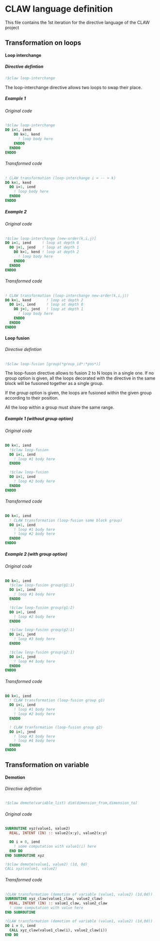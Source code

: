 # CLAW language definition

This file contains the 1st iteration for the directive language of the CLAW
project


<!---

  LOOP TRANSFORMATION SECTION

--->

## Transformation on loops

#### Loop interchange
##### Directive defintion
<!--- TODO define a notion of dependency --->
<!--- TODO define a notion of depth --->
```fortran
!$claw loop-interchange
```

The loop-interchange directive allows two loops to swap their place.

##### Example 1
###### Original code
```fortran
!$claw loop-interchange
DO i=1, iend
    DO k=1, kend
      ! loop body here
    ENDDO
  ENDDO
ENDDO
```

###### Transformed code
```fortran
! CLAW transformation (loop-interchange i < -- > k)
DO k=1, kend
  DO i=1, iend
    ! loop body here
  ENDDO
ENDDO
```
##### Example 2
###### Original code
```fortran
!$claw loop-interchange [new-order(k,i,j)]
DO i=1, iend     ! loop at depth 0
  DO j=1, jend   ! loop at depth 1
    DO k=1, kend ! loop at depth 2
      ! loop body here
    ENDDO
  ENDDO
ENDDO
```

###### Transformed code
```fortran
! CLAW transformation (loop-interchange new-order(k,i,j))
DO k=1, kend       ! loop at depth 2
  DO i=1, iend     ! loop at depth 0
    DO j=1, jend   ! loop at depth 1
      ! loop body here
    ENDDO
  ENDDO
ENDDO
```



#### Loop fusion
###### Directive defintion
```fortran
!$claw loop-fusion [group(*group_id*:*pos*)]
```

The loop-fuson directive allows to fusion 2 to N loops in a single one. If no
group option is given, all the loops decorated with the directive in the same
block will be fusioned together as a single group.

If the *group* option is given, the loops are fusioned within the given group
according to their position.

All the loop within a group must share the same range.

##### Example 1 (without *group* option)
###### Original code
```fortran
DO k=1, iend
  !$claw loop-fusion
  DO i=1, iend
    ! loop #1 body here
  ENDDO

  !$claw loop-fusion
  DO i=1, iend
    ! loop #2 body here
  ENDDO
ENDDO
```

###### Transformed code
```fortran
DO k=1, iend
  ! CLAW transformation (loop-fusion same block group)
  DO i=1, iend
    ! loop #1 body here
    ! loop #2 body here
  ENDDO
ENDDO
```


##### Example 2 (with *group* option)
###### Original code
```fortran
DO k=1, iend
  !$claw loop-fusion group(g1:1)
  DO i=1, iend
    ! loop #1 body here
  ENDDO

  !$claw loop-fusion group(g1:2)
  DO i=1, iend
    ! loop #2 body here
  ENDDO

  !$claw loop-fusion group(g2:1)
  DO i=1, jend
    ! loop #3 body here
  ENDDO

  !$claw loop-fusion group(g2:1)
  DO i=1, jend
    ! loop #4 body here
  ENDDO
ENDDO
```

###### Transformed code
```fortran
DO k=1, iend
  ! CLAW transformation (loop-fusion group g1)
  DO i=1, iend
    ! loop #1 body here
    ! loop #2 body here
  ENDDO

  ! CLAW tranformation (loop-fusion group g2)
  DO i=1, jend
    ! loop #3 body here
    ! loop #4 body here
  ENDDO
ENDDO
```


<!---

  VARIABLE TRANSFORMATION SECTION

--->

## Transformation on variable
<!--- TODO all reflexion and definition --->
#### Demotion
###### Directive defintion
```fortran
!$claw demote(variable_list) dim(dimension_from,dimension_to)
```

###### Original code
```fortran
SUBROUTINE xyz(value1, value2)
  REAL, INTENT (IN) :: value2(x:y), value2(x:y)

  DO i = 0, iend
    ! some computation with value1(i) here
  END DO
END SUBROUTINE xyz

!$claw demote(value1, value2) (1d, 0d)
CALL xyz(value1, value2)
```

###### Transformed code
```fortran
!CLAW transformation (demotion of variable (value1, value2) (1d,0d))
SUBROUTINE xyz_claw(value1_claw, value2_claw)
  REAL, INTENT (IN) :: value1_claw, value2_claw
  ! some computation with value here
END SUBROUTINE

!CLAW transformation (demotion of variable (value1, value2) (1d,0d))
DO i = 0, iend
  CALL xyz_claw(value1_claw(i), value2_claw(i))
END DO
```
